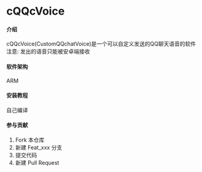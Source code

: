 # cQQcVoice

#### 介绍
cQQcVoice(CustomQQchatVoice)是一个可以自定义发送的QQ聊天语音的软件    
注意: 发出的语音只能被安卓端接收

#### 软件架构
ARM

#### 安装教程
自己编译

#### 参与贡献

1.  Fork 本仓库
2.  新建 Feat_xxx 分支
3.  提交代码
4.  新建 Pull Request